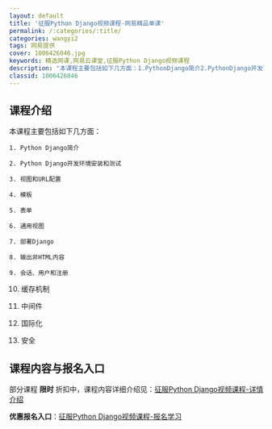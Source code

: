 ```yaml
---
layout: default
title: '征服Python Django视频课程-网易精品单课'
permalink: /:categories/:title/
categories: wangyi2
tags: 网易提供
cover: 1006426046.jpg
keywords: 精选网课,网易云课堂,征服Python Django视频课程
description: "本课程主要包括如下几方面：1.PythonDjango简介2.PythonDjango开发环境安装和测试3.视图和URL配置4.模板5.表单6.通用视图7.部署Django8.输出非HTML"
classid: 1006426046
---
```


## 课程介绍

本课程主要包括如下几方面：

    1. Python Django简介

    2. Python Django开发环境安装和测试

    3. 视图和URL配置

    4. 模板

    5. 表单

    6. 通用视图

    7. 部署Django

    8. 输出非HTML内容

    9. 会话、用户和注册

  10. 缓存机制

  11. 中间件

  12. 国际化

  13. 安全

## 课程内容与报名入口

部分课程 **限时** 折扣中，课程内容详细介绍见：[征服Python Django视频课程-详情介绍](https://study.163.com/course/introduction/1006426046.htm?share=1&shareId=1025206652&utm_campaign=share&utm_medium=iphoneShare&utm_source=&utm_u=1025206652)

**优惠报名入口**：[征服Python Django视频课程-报名学习](https://study.163.com/course/introduction/1006426046.htm?share=1&shareId=1025206652&utm_campaign=share&utm_medium=iphoneShare&utm_source=&utm_u=1025206652)

